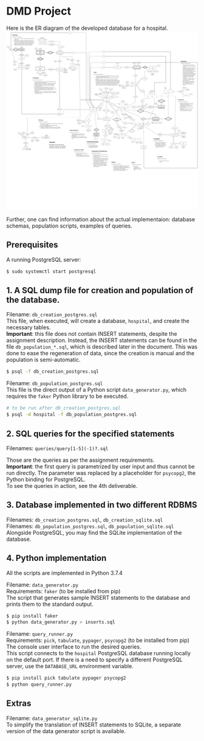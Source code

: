 # DMD Project

Here is the ER diagram of the developed database for a hospital.
![ER diagram](ER_diagram.png)

Further, one can find information about the actual implementaion: database schemas, population scripts, examples of queries.

## Prerequisites

A running PostgreSQL server:
```bash
$ sudo systemctl start postgresql
```


## 1. A SQL dump file for creation and population of the database.

Filename: `db_creation_postgres.sql`  
This file, when executed, will create a database, `hospital`, and create
the necessary tables.  
**Important**: this file does not contain INSERT statements, despite
the assignment description. Instead, the INSERT statements can be found
in the file `db_population_*.sql`, which is described later in the document.
This was done to ease the regeneration of data, since the creation is manual
and the population is semi-automatic.

```bash
$ psql -f db_creation_postgres.sql
```

Filename: `db_population_postgres.sql`  
This file is the direct output of a Python script `data_generator.py`,
which requires the `faker` Python library to be executed.

```bash
# to be run after db_creation_postgres.sql
$ psql -d hospital -f db_population_postgres.sql
```


## 2. SQL queries for the specified statements

Filenames: `queries/query[1-5](-1)?.sql`

Those are the queries as per the assignment requirements.  
**Important**: the first query is parametrized by user input
and thus cannot be run directly. The parameter was replaced by
a placeholder for `psycopg2`, the Python binding for PostgreSQL.  
To see the queries in action, see the 4th deliverable.


## 3. Database implemented in two different RDBMS

Filenames: `db_creation_postgres.sql`, `db_creation_sqlite.sql`  
Filenames: `db_population_postgres.sql`, `db_population_sqlite.sql`  
Alongside PostgreSQL, you may find the SQLite implementation of the database.


## 4. Python implementation

All the scripts are implemented in Python 3.7.4

Filename: `data_generator.py`  
Requirements: `faker` (to be installed from pip)  
The script that generates sample INSERT statements to the database and prints
them to the standard output.

```bash
$ pip install faker
$ python data_generator.py > inserts.sql
```

Filename: `query_runner.py`  
Requirements: `pick`, `tabulate`, `pypager`, `psycopg2` (to be installed from pip)  
The console user interface to run the desired queries.  
This script connects to the `hospital` PostgreSQL database running locally
on the default port. If there is a need to specify a different PostgreSQL
server, use the `DATABASE_URL` environment variable.

```bash
$ pip install pick tabulate pypager psycopg2
$ python query_runner.py
```


## Extras

Filename: `data_generator_sqlite.py`  
To simplify the translation of INSERT statements to SQLite,
a separate version of the data generator script is available.
